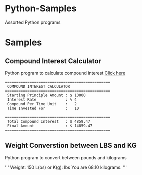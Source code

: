 # Python-Samples

Assorted Python programs

# Samples

## Compound Interest Calculator
Python program to calculate compound interest
[Click here](https://github.com/tvpatel01/Python-Samples/blob/master/interest-calc.py)

```
===============================================
 COMPOUND INTEREST CALCULATOR
===============================================
 Starting Principle Amount : $ 10000
 Interest Rate             : % 4
 Compound Per Time Unit    :   2
 Time Invested For         :   10

===============================================
 Total Compound Interest   : $ 4859.47
 Final Amount              : $ 14859.47
===============================================
```
## Weight Converstion between LBS and KG
Python program to convert between pounds and kilograms

'''
Weight: 150
L(bs) or K(g): lbs
You are 68.10 kilograms.
'''

